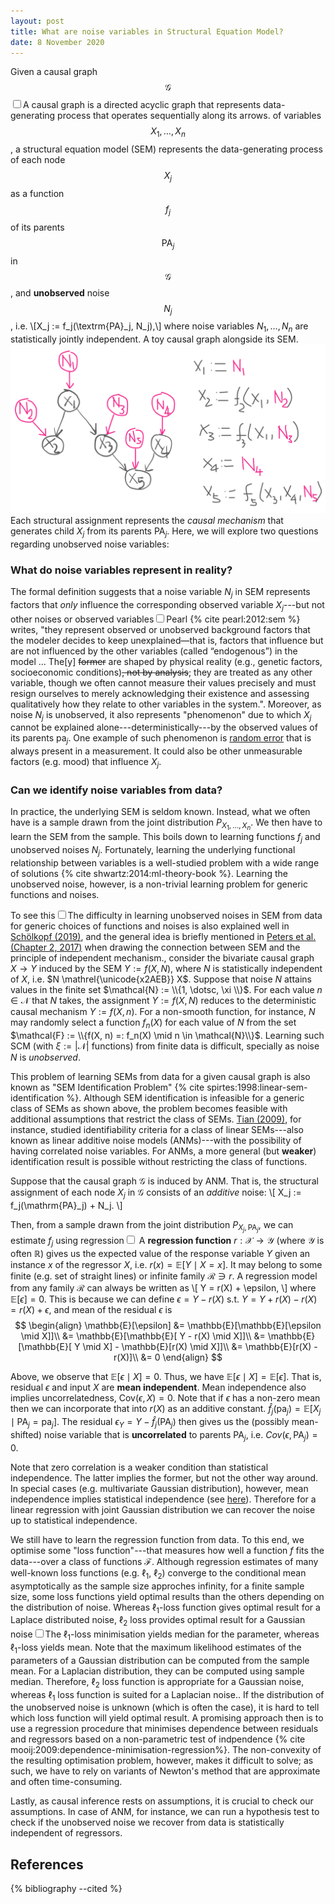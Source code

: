 ```yaml
---
layout: post
title: What are noise variables in Structural Equation Model?
date: 8 November 2020
---
```


Given a causal graph $$\mathcal{G}$$<label for="sn-causalgraph" class="margin-toggle sidenote-number"></label><input type="checkbox" id="sn-causalgraph" class="margin-toggle"/><span class="sidenote">A causal graph is a directed acyclic graph that represents data-generating process that operates sequentially along its arrows.</span> of variables $$X_1, \dotsc, X_n$$,
a structural equation model (SEM) represents the data-generating process of each node $$X_j$$ as a function $$f_j$$ of its parents $$\mathrm{PA}_j$$ in $$\mathcal{G}$$, and **unobserved** noise $$N_j$$, i.e.
\\[X_j := f_j(\textrm{PA}_j, N_j),\\]
where noise variables $N_1, \dotsc, N_n$ are statistically jointly independent. <span class="marginnote">A toy causal graph alongside its SEM. ![Toy SCM](/images/sem.png)</span> Each structural assignment represents the <i>causal mechanism</i> that generates child $X_j$ from its parents $\mathrm{PA}_j$. Here, we will explore two questions regarding unobserved noise variables:

<h3>What do noise variables represent in reality?</h3>

The formal definition suggests that a noise variable $N_j$ in SEM represents factors that _only_ influence the corresponding observed variable $X_j$---but not other noises or observed variables<label for="sn-pearl-noise" class="margin-toggle sidenote-number"></label><input type="checkbox" id="sn-pearl-noise" class="margin-toggle"/><span class="sidenote">Pearl {% cite pearl:2012:sem %} writes, "they represent observed or unobserved background factors that the modeler decides to keep unexplained—that is, factors that influence but are not influenced by the other variables (called “endogenous”) in the model ... The[y] ~~former~~ are shaped by physical reality (e.g., genetic factors, socioeconomic conditions)~~, not by analysis~~; they are treated as any other variable, though we often cannot measure their values precisely and must resign ourselves to merely acknowledging their existence and assessing qualitatively how they relate to other variables in the system."</span>.  Moreover, as noise $N_j$ is unobserved, it also represents "phenomenon" due to which $X_j$ cannot be explained alone---deterministically---by the observed values of its parents $\textrm{pa}_j$. One example of such phenomenon is [random error](https://www.physics.umd.edu/courses/Phys276/Hill/Information/Notes/ErrorAnalysis.html) that is always present in a measurement. It could also be other unmeasurable factors (e.g. mood) that influence $X_j$.

<h3>Can we identify noise variables from data?</h3>

In practice, the underlying SEM is seldom known. Instead, what we often have is a sample drawn from the joint distribution $P_{X_1, \dotsc, X_n}$. We then have to learn the SEM from the sample. This boils down to learning functions $f_j$ and unobserved noises $N_j$. Fortunately, learning the underlying functional relationship between variables is a well-studied problem with a wide range of solutions {% cite shwartz:2014:ml-theory-book %}. Learning the unobserved noise, however, is a non-trivial learning problem for generic functions and noises.

To see this<label for="sn-learn-noise" class="margin-toggle sidenote-number"></label><input type="checkbox" id="sn-learn-noise" class="margin-toggle"/><span class="sidenote">The difficulty in learning unobserved noises in SEM from data for generic choices of functions and noises is also explained well in [Schölkopf (2019)](#schölkopf:2019:causality-ml)<span style="display:none">{% cite schölkopf:2019:causality-ml %}</span>, and the general idea is briefly mentioned in [Peters et al. (Chapter 2, 2017)](#peters:2017:book)<span style="display:none">{% cite peters:2017:book %}</span> when drawing the connection between SEM and the principle of independent mechanism.</span>, consider the bivariate causal graph $X \rightarrow Y$ induced by the SEM $Y := f(X, N)$,
where $N$ is statistically independent of $X$, i.e. $N \mathrel{\unicode{x2AEB}} X$. Suppose that noise $N$ attains values in the finite set $\mathcal{N} := \\{1, \dotsc, \xi \\}$.
For each value $n \in \mathcal{N}$ that $N$ takes, the assignment $Y := f(X, N)$ reduces to the
deterministic causal mechanism $Y := f(X, n)$. For a non-smooth function, for instance, $N$ may randomly select a function $f_n(X)$ for each value of $N$ from the set $\mathcal{F} := \\{f(X, n) =: f_n(X) \mid n \in \mathcal{N}\\}$.
Learning such SCM (with $\xi := |\mathcal{N}|$ functions) from finite data is difficult, specially as noise $N$ is <i>unobserved</i>.


This problem of learning SEMs from data for a given causal graph is also known as "SEM Identification Problem" {% cite spirtes:1998:linear-sem-identification %}. Although SEM identification is infeasible for a generic class of SEMs as shown above, the problem becomes feasible with additional assumptions that restrict the class of SEMs. [Tian (2009)](#tian:2009:linear-sem-identification)<span style="display:none">{% cite tian:2009:linear-sem-identification %}</span>, for instance, studied identifiability criteria for a class of linear SEMs---also known as linear additive noise models (ANMs)---with the possibility of having correlated noise variables. For ANMs, a more general (but **weaker**) identification result is possible without restricting the class of functions. 

Suppose that the causal graph $\mathcal{G}$ is induced by ANM. That is, the structural assignment of each node $X_j$ in $\mathcal{G}$ consists of an _additive_ noise:
\\[
    X_j := f_j(\mathrm{PA}_j) + N_j.
\\]

Then, from a sample drawn from the joint distribution $P_{X_j, \mathrm{PA}_j}$, we can estimate $f_j$ using regression<label for="sn-regression" class="margin-toggle sidenote-number"></label><input type="checkbox" id="sn-regression" class="margin-toggle"/><span class="sidenote">
A **regression function** $r:\mathcal{X} \rightarrow \mathcal{Y}$ (where $\mathcal{Y}$ is often $\mathbb{R}$) gives us the expected value of the response variable $Y$ given an instance $x$ of the regressor $X$, i.e. $r(x) = \mathbb{E}[Y \mid X=x]$. It may belong to some finite (e.g. set of straight lines) or infinite family $\mathcal{R} \ni r$. A regression model from any family $\mathcal{R}$ can always be written as 
\\[
    Y = r(X) + \epsilon,
\\]
where $\mathbb{E}[\epsilon] = 0$. This is because we can define $\epsilon = Y - r(X)$ s.t. $Y = Y + r(X) - r(X)$ $= r(X) + \epsilon$, and mean of the residual $\epsilon$ is 
<span style="display: inline-block; visibility:hidden">space </span>
$$
    \begin{align}
    \mathbb{E}[\epsilon] &= \mathbb{E}[\mathbb{E}[\epsilon \mid X]]\\
                         &= \mathbb{E}[\mathbb{E}[ Y - r(X) \mid X]]\\ 
                         &= \mathbb{E}[\mathbb{E}[ Y  \mid X] - \mathbb{E}[r(X) \mid X]]\\
                         &= \mathbb{E}[r(X) - r(X)]\\
                         &= 0
    \end{align}
$$
<!-- <span style="display: inline-block; visibility:hidden">space</span> -->
Above, we observe that $\mathbb{E}[\epsilon \mid X] = 0$. Thus, we have $\mathbb{E}[\epsilon \mid X] = \mathbb{E}[\epsilon]$. That is, residual $\epsilon$ and input $X$ are **mean independent**. Mean independence also implies uncorrelatedness, $\textrm{Cov}(\epsilon, X)=0$. Note that if $\epsilon$ has a non-zero mean then we can incorporate that into $r(X)$ as an additive constant.
</span>
 $\hat{f}_j(\textrm{pa}_j) = \mathbb{E}[X_j \mid \textrm{PA}_j=\textrm{pa}_j]$. The residual $\epsilon_Y = Y - \hat{f}_j(\textrm{PA}_j)$ then gives us the (possibly mean-shifted) noise variable that is **uncorrelated** to parents $\textrm{PA}_j$, i.e. $\mathit{Cov}(\epsilon, \textrm{PA}_j)=0$. 

Note that zero correlation is a weaker condition than statistical independence. The latter implies the former, but not the other way around. In special cases (e.g. multivariate Gaussian distribution), however, mean independence implies statistical independence (see <a href="https://en.wikipedia.org/wiki/Normally_distributed_and_uncorrelated_does_not_imply_independent">here</a>). Therefore for a linear regression with joint Gaussian distribution we can recover the noise up to statistical independence.

We still have to learn the regression function from data. To this end, we optimise some "loss function"---that measures how well a function $f$ fits the data---over a class of functions $\mathcal{F}$. Although regression estimates of many well-known loss functions (e.g. $\ell_1$, $\ell_2$) converge to the conditional mean asymptotically as the sample size approches infinity, for a finite sample size, some loss functions yield optimal results than the others depending on the distribution of noise. Whereas $\ell_1$-loss function gives optimal result for a Laplace distributed noise, $\ell_2$ loss provides optimal result for a Gaussian noise<label for="sn-ml-estimation" class="margin-toggle sidenote-number"></label><input type="checkbox" id="sn-ml-estimation" class="margin-toggle"/><span class="sidenote">The $\ell_1$-loss minimisation yields median for the parameter, whereas $\ell_1$-loss yields mean. Note that the maximum likelihood estimates of the parameters of a Gaussian distribution can be computed from the sample mean. For a Laplacian distribution, they can be computed using sample median. Therefore, $\ell_2$ loss function is appropriate for a Gaussian noise, whereas $\ell_1$ loss function is suited for a Laplacian noise.</span>. If the distribution of the unobserved noise is unknown (which is often the case), it is hard to tell which loss function will yield optimal result. A promising approach then is to use a regression procedure that minimises dependence between residuals and regressors based on a non-parametric test of indpendence {% cite mooij:2009:dependence-minimisation-regression%}. The non-convexity of the resulting optimisation problem, however, makes it difficult to solve; as such, we have to rely on variants of Newton's method that are approximate and often time-consuming.

Lastly, as causal inference rests on assumptions, it is crucial to check our assumptions. In case of ANM, for instance, we can run a hypothesis test to check if the unobserved noise we recover from data is statistically independent of regressors.


References
----------

{% bibliography --cited %}